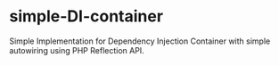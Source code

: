 # simple-DI-container
Simple Implementation for Dependency Injection Container with simple autowiring using PHP Reflection API.
